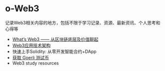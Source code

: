 # o-Web3
记录Web3相关内容的地方，包括不限于学习记录、资源、最新资讯、个人思考和心得等


* [What’s Web3 —— 从区块链底层及价值聊起](https://github.com/amandakelake/o-Web3/blob/main/content/what-is-web3.md)
* [Web3应用技术架构](https://github.com/amandakelake/o-Web3/blob/main/content/Web3-architecture.md)
* 快速上手Solidity: 从零开发智能合约+DApp
* [获取 Goerli 测试币](https://github.com/amandakelake/o-Web3/blob/main/content/get-test-eth.md)
* Web3 study resources
